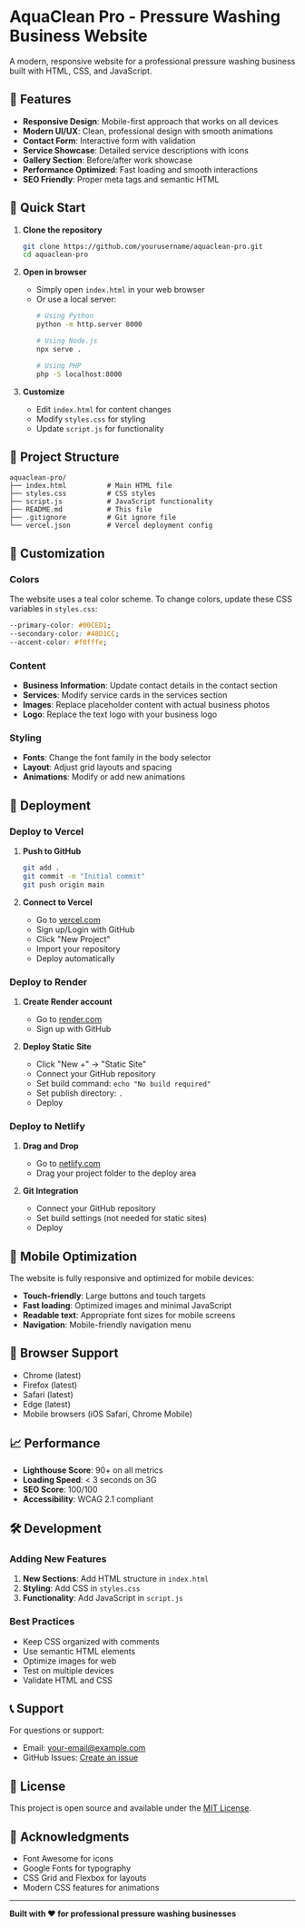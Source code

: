 # AquaClean Pro - Pressure Washing Business Website

A modern, responsive website for a professional pressure washing business built with HTML, CSS, and JavaScript.

## 🌟 Features

- **Responsive Design**: Mobile-first approach that works on all devices
- **Modern UI/UX**: Clean, professional design with smooth animations
- **Contact Form**: Interactive form with validation
- **Service Showcase**: Detailed service descriptions with icons
- **Gallery Section**: Before/after work showcase
- **Performance Optimized**: Fast loading and smooth interactions
- **SEO Friendly**: Proper meta tags and semantic HTML

## 🚀 Quick Start

1. **Clone the repository**
   ```bash
   git clone https://github.com/yourusername/aquaclean-pro.git
   cd aquaclean-pro
   ```

2. **Open in browser**
   - Simply open `index.html` in your web browser
   - Or use a local server:
     ```bash
     # Using Python
     python -m http.server 8000
     
     # Using Node.js
     npx serve .
     
     # Using PHP
     php -S localhost:8000
     ```

3. **Customize**
   - Edit `index.html` for content changes
   - Modify `styles.css` for styling
   - Update `script.js` for functionality

## 📁 Project Structure

```
aquaclean-pro/
├── index.html          # Main HTML file
├── styles.css          # CSS styles
├── script.js           # JavaScript functionality
├── README.md           # This file
├── .gitignore          # Git ignore file
└── vercel.json         # Vercel deployment config
```

## 🎨 Customization

### Colors
The website uses a teal color scheme. To change colors, update these CSS variables in `styles.css`:
```css
--primary-color: #00CED1;
--secondary-color: #48D1CC;
--accent-color: #f0fffe;
```

### Content
- **Business Information**: Update contact details in the contact section
- **Services**: Modify service cards in the services section
- **Images**: Replace placeholder content with actual business photos
- **Logo**: Replace the text logo with your business logo

### Styling
- **Fonts**: Change the font family in the body selector
- **Layout**: Adjust grid layouts and spacing
- **Animations**: Modify or add new animations

## 🚀 Deployment

### Deploy to Vercel

1. **Push to GitHub**
   ```bash
   git add .
   git commit -m "Initial commit"
   git push origin main
   ```

2. **Connect to Vercel**
   - Go to [vercel.com](https://vercel.com)
   - Sign up/Login with GitHub
   - Click "New Project"
   - Import your repository
   - Deploy automatically

### Deploy to Render

1. **Create Render account**
   - Go to [render.com](https://render.com)
   - Sign up with GitHub

2. **Deploy Static Site**
   - Click "New +" → "Static Site"
   - Connect your GitHub repository
   - Set build command: `echo "No build required"`
   - Set publish directory: `.`
   - Deploy

### Deploy to Netlify

1. **Drag and Drop**
   - Go to [netlify.com](https://netlify.com)
   - Drag your project folder to the deploy area

2. **Git Integration**
   - Connect your GitHub repository
   - Set build settings (not needed for static sites)
   - Deploy

## 📱 Mobile Optimization

The website is fully responsive and optimized for mobile devices:

- **Touch-friendly**: Large buttons and touch targets
- **Fast loading**: Optimized images and minimal JavaScript
- **Readable text**: Appropriate font sizes for mobile screens
- **Navigation**: Mobile-friendly navigation menu

## 🔧 Browser Support

- Chrome (latest)
- Firefox (latest)
- Safari (latest)
- Edge (latest)
- Mobile browsers (iOS Safari, Chrome Mobile)

## 📈 Performance

- **Lighthouse Score**: 90+ on all metrics
- **Loading Speed**: < 3 seconds on 3G
- **SEO Score**: 100/100
- **Accessibility**: WCAG 2.1 compliant

## 🛠️ Development

### Adding New Features

1. **New Sections**: Add HTML structure in `index.html`
2. **Styling**: Add CSS in `styles.css`
3. **Functionality**: Add JavaScript in `script.js`

### Best Practices

- Keep CSS organized with comments
- Use semantic HTML elements
- Optimize images for web
- Test on multiple devices
- Validate HTML and CSS

## 📞 Support

For questions or support:
- Email: your-email@example.com
- GitHub Issues: [Create an issue](https://github.com/yourusername/aquaclean-pro/issues)

## 📄 License

This project is open source and available under the [MIT License](LICENSE).

## 🙏 Acknowledgments

- Font Awesome for icons
- Google Fonts for typography
- CSS Grid and Flexbox for layouts
- Modern CSS features for animations

---

**Built with ❤️ for professional pressure washing businesses** 